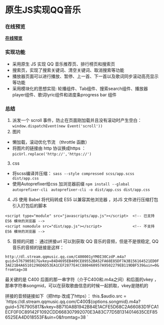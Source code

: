 # 原生JS实现QQ音乐
###  在线预览
[**在线预览**](https://arya1957.github.io/QQ-Music/index.html)

### 实现功能
- 采用原生 JS 实现 QQ 音乐推荐页、排行榜页和搜索页
- 搜索页，实现了搜索关键词、清空关键词、取消搜索等功能
- 播放器页面可以进行播放、暂停、上一首、下一首以及歌词同步滚动高亮显示等功能
- 采用模块化的思想实现: 轮播组件、Tab组件、搜索search组件、播放器player组件、歌词lyric组件和进度条progress bar 组件

###  总结
1. 派发一个 scroll 事件，防止在页面刚加载并且没有滚动时产生空白：
  ` window.dispatchEvent(new Event('scroll')) `
2. 图片
- 懒加载，滚动优化节流 （throttle 函数）
- 将图片的链接由 http 协议换成https ：
   ` picUrl.replace('http://','https://') `
3. css
- 将scss编译并压缩：
`sass --style compressed scss/app.scss dist/app.css`
- 使用Autoprefixer给css 加浏览器前缀
`npm install --global autoprefixer-cli `
`autoprefixer-cli -o dist/app.css dist/app.css`

4. JS
使用 Babel 将代码转成 ES5 以兼容其他浏览器 ，对JS 文件进行压缩打包
引入打包后的脚本
```
<script type="module" src="javascripts/app.js"></script>  <!-- 已支持 ES6 模块的浏览器 -->
<script nomodule src="dist/app.js"></script>              <!-- 不支持 ES6 模块的浏览器 -->
```
5. 音频的问题：
通过拼接url 可以到获取 QQ 音乐的音频，但是不是很稳定,
QQ音乐的音频的链接是这样：

`http://dl.stream.qqmusic.qq.com/C400001yYM0I30CzdP.m4a?guid=5767905817&vkey=84D4695EB409CE89552BA52FA68E85DF7A3B156164521ED0F3AE21B4A65101296D6D53EA1CEF2877E4CC880460957A9502279EB119DBF539&uin=0&fromtag=38`

最关键的是 C400 后面的那一串字符（介于C400和.m4a之间）和后面的vkey ，那串字符串songmid，可以在获取歌曲信息的时候一起抓取，vkey是随机的

  拼接的音频链接如下（把http 改成了https）：
   this.$audio.src = `https://dl.stream.qqmusic.qq.com/C400${options.songmid}.m4a?guid=5767905817&vkey=8B710A8B1942B84E1ACFE5D68C2A66083D1FCA1ECF0F0C89142F1092CDD668307992070E3A83C77D5B1314014635CEF856525EA4D018553F&uin=0&fromtag=38 `













